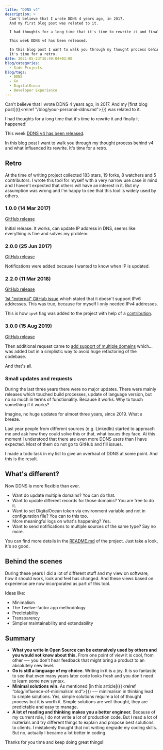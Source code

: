 ```yaml
---
title: "DDNS v4"
description: >
  Can't believe that I wrote DDNS 4 years ago, in 2017.
  And my first blog post was related to it.

  I had thoughts for a long time that it's time to rewrite it and finally it happened!

  This week DDNS v4 has been released.

  In this blog post I want to walk you through my thought process behind v4 and what influenced its rewrite.
  It's time for a retro.
date: 2021-05-23T16:40:04+03:00
blog/categories:
  - Side Projects
blog/tags:
  - DDNS
  - Go
  - DigitalOcean
  - Developer Experience
---
```


Can't believe that I wrote DDNS 4 years ago, in 2017.
And my [first blog post]({{<relref "/blog/your-personal-ddns.md">}}) was related to it.

I had thoughts for a long time that it's time to rewrite it and finally it happened!

This week [DDNS v4 has been released](https://github.com/skibish/ddns).

In this blog post I want to walk you through my thought process behind v4 and what influenced its rewrite.
It's time for a retro.

## Retro

At the time of writing project collected 183 stars, 19 forks, 8 watchers and 5 contributors.
I wrote this tool for myself with a very narrow use case in mind and I haven't expected that others will have an interest in it.
But my assumption was wrong and I'm happy to see that this tool is widely used by others.

### 1.0.0 (14 Mar 2017)

[GitHub release](https://github.com/skibish/ddns/releases/tag/1.0.0)

Initial release.
It works, can update IP address in DNS, seems like everything is fine and solves my problem.

### 2.0.0 (25 Jun 2017)

[GitHub release](https://github.com/skibish/ddns/releases/tag/2.0.0)

Notifications were added because I wanted to know when IP is updated.

### 2.2.0 (11 Mar 2018)

[GitHub release](https://github.com/skibish/ddns/releases/tag/2.2.0)

[1st "external" GitHub issue](https://github.com/skibish/ddns/issues/4) which stated that it doesn't support IPv6 addresses.
This was true, because for myself I only needed IPv4 addresses.

This is how `ipv6` flag was added to the project with help of a [contribution](https://github.com/skibish/ddns/pull/5).

### 3.0.0 (15 Aug 2019)

[GitHub release](https://github.com/skibish/ddns/releases/tag/3.0.0)

Then additional request came to [add support of multiple domains](https://github.com/skibish/ddns/issues/6) which... was added but in a simplistic way to avoid huge refactoring of the codebase.

And that's all.

### Small updates and requests

During the last three years there were no major updates.
There were mainly releases which touched build processes, update of language version, but no so much in terms of functionality.
Because it works.
Why to touch something if it works?

Imagine, no huge updates for almost three years, since 2019.
What a breeze.

Last year people from different sources (e.g. LinkedIn) started to approach me and ask how they could solve this or that, what issues they face.
At this moment I understood that there are even more DDNS users than I have expected.
Most of them do not go to GitHub and fill issues.

I made a todo task in my list to give an overhaul of DDNS at some point.
And this is the result.

## What's different?

Now DDNS is more flexible than ever.

- Want do update multiple domains?
You can do that.
- Want to update different records for those domains?
You are free to do it.
- Want to set DigitalOcean token via environment variable and not in configuration file?
You can to this too.
- More meaningful logs on what's happening?
Yes.
- Want to send notifications to multiple sources of the same type?
Say no more.

You can find more details in the [README.md](https://github.com/skibish/ddns) of the project.
Just take a look, it's so good.

## Behind the scenes

During these years I did a lot of different stuff and my view on software,  how it should work, look and feel has changed.
And these views based on experience are now incorporated as part of this tool.

Ideas like:

- Minimalism
- The Twelve-factor app methodology
- Predictability
- Transparency
- Simpler maintainability and extendability

## Summary

- **What you write in Open Source can be extensively used by others and you would not know about this.**
From one point of view it is cool, from other --- you don't hear feedback that might bring a product to an absolutely new level.
- **Go is still a language of my choice.**
Writing in it is a joy.
It is so fantastic to see that even many years later code looks fresh and you don't need to learn some new syntax.
- **Minimal solutions win.**
As mentioned [in this article]({{<relref "blog/influence-of-minimalism.md">}}) --- minimalism in thinking lead to simple solutions.
Yes, simple solutions require a lot of thought process but it is worth it.
Simple solutions are well thought, they are predictable and easy to manage.
- **A lot of reading and thinking makes you a better engineer.**
Because of my current role, I do not write a lot of production code.
But I read a lot of materials and try different things to explain and propose best solutions to clients.
I mistakenly thought that not writing degrade my coding skills.
But no, actually I became a lot better in coding.

Thanks for you time and keep doing great things!
